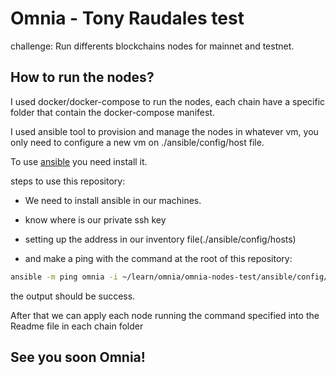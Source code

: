 # Omnia - Tony Raudales test

challenge: Run differents blockchains nodes for mainnet and testnet.

## How to run the nodes?
I used docker/docker-compose to run the nodes, each chain have a specific folder that contain the docker-compose manifest.

I used ansible tool to provision and manage the nodes in whatever vm, you only need to configure a new vm on ./ansible/config/host file.

To use [ansible](https://www.ansible.com/) you need install it.

steps to use this repository: 

- We need to install ansible in our machines.
  
- know where is our private ssh key

- setting up the address in our inventory file(./ansible/config/hosts)

- and make a ping with the command at the root of this repository:
```bash
ansible -m ping omnia -i ~/learn/omnia/omnia-nodes-test/ansible/config/hostsr
```
the output should be success.
 
After that we can apply each node running the command specified into the Readme file in each chain folder 
## See you soon Omnia!
